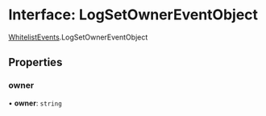 # Interface: LogSetOwnerEventObject

[WhitelistEvents](../modules/WhitelistEvents.md).LogSetOwnerEventObject

## Properties

### owner

• **owner**: `string`
